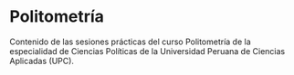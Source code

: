 # Politometría 
Contenido de las sesiones prácticas del curso Politometría de la especialidad de Ciencias Políticas de la Universidad Peruana de Ciencias Aplicadas (UPC).
